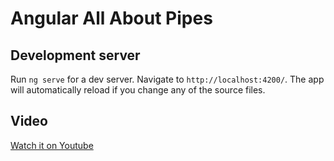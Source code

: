 # Angular All About Pipes
## Development server

Run `ng serve` for a dev server. Navigate to `http://localhost:4200/`. The app will automatically reload if you change any of the source files.

## Video 
[Watch it on Youtube](https://youtu.be/7ARHlIaw7g8)

